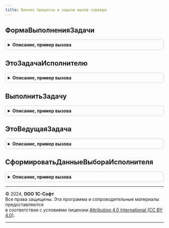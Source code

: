```yaml
---
title: Бизнес процессы и задачи вызов сервера
---
```



## ФормаВыполненияЗадачи
<details style="margin: 1em 0; padding: 0.5em; border: 1px solid #ccc; border-radius: 6px;">

<summary style="font-weight: bold; cursor: pointer;">Описание, пример вызова</summary>

```bsl

// Устарела. Следует использовать БизнесПроцессыИЗадачиСервер.ФормаВыполненияЗадачи.
// Получить структуру с описанием формы выполнения задачи.
//
// Параметры:
//  ЗадачаСсылка - ЗадачаСсылка.ЗадачаИсполнителя
//
// Возвращаемое значение:
//   см. БизнесПроцессыИЗадачиПереопределяемый.ПриПолученииФормыВыполненияЗадачи.ПараметрыФормы
//
Функция ФормаВыполненияЗадачи(Знач ЗадачаСсылка) Экспорт
```

Пример вызова
```bsl
Результат = БизнесПроцессыИЗадачиВызовСервера.ФормаВыполненияЗадачи(ЗадачаСсылка) 
```
</details>

## ЭтоЗадачаИсполнителю
<details style="margin: 1em 0; padding: 0.5em; border: 1px solid #ccc; border-radius: 6px;">

<summary style="font-weight: bold; cursor: pointer;">Описание, пример вызова</summary>

```bsl

// Устарела. Следует использовать БизнесПроцессыИЗадачиСервер.ЭтоЗадачаИсполнителю.
// Проверяет, находится ли в ячейке отчета ссылка на задачу и в параметре
// ЗначениеРасшифровки возвращает значение расшифровки.
//
// Параметры:
//  Расшифровка             - Строка - имя ячейки.
//  ДанныеРасшифровкиОтчета - Строка - адрес во временном хранилище.
//  ЗначениеРасшифровки     - ЗадачаСсылка.ЗадачаИсполнителя
//                          - Произвольный - значение расшифровки из ячейки.
//
// Возвращаемое значение:
//  Булево - Истина, если это задача исполнителю.
//
Функция ЭтоЗадачаИсполнителю(Знач Расшифровка, Знач ДанныеРасшифровкиОтчета, ЗначениеРасшифровки) Экспорт
```

Пример вызова
```bsl
Результат = БизнесПроцессыИЗадачиВызовСервера.ЭтоЗадачаИсполнителю(Расшифровка, ДанныеРасшифровкиОтчета, ЗначениеРасшифровки) 
```
</details>

## ВыполнитьЗадачу
<details style="margin: 1em 0; padding: 0.5em; border: 1px solid #ccc; border-radius: 6px;">

<summary style="font-weight: bold; cursor: pointer;">Описание, пример вызова</summary>

```bsl

// Устарела. Следует использовать БизнесПроцессыИЗадачиСервер.ВыполнитьЗадачу.
// Выполнить задачу ЗадачаСсылка, при необходимости выполнив обработчик.
// ОбработкаВыполненияПоУмолчанию модуля менеджера бизнес-процесса,
// к которому относится задача ЗадачаСсылка.
//
// Параметры:
//  ЗадачаСсылка        - ЗадачаСсылка
//  ДействиеПоУмолчанию - Булево       - признак необходимости вызова процедуры
//                                       ОбработкаВыполненияПоУмолчанию у бизнес-процесса задачи.
//
Процедура ВыполнитьЗадачу(ЗадачаСсылка, ДействиеПоУмолчанию = Ложь) Экспорт
```

Пример вызова
```bsl
БизнесПроцессыИЗадачиВызовСервера.ВыполнитьЗадачу(ЗадачаСсылка, ДействиеПоУмолчанию);
```
</details>

## ЭтоВедущаяЗадача
<details style="margin: 1em 0; padding: 0.5em; border: 1px solid #ccc; border-radius: 6px;">

<summary style="font-weight: bold; cursor: pointer;">Описание, пример вызова</summary>

```bsl

// Устарела. Следует использовать БизнесПроцессыИЗадачиСервер.ЭтоВедущаяЗадача.
// Проверяет, является ли указанная задача ведущей.
//
// Параметры:
//  ЗадачаСсылка  - ЗадачаСсылка.ЗадачаИсполнителя
//
// Возвращаемое значение:
//   Булево
//
Функция ЭтоВедущаяЗадача(Знач ЗадачаСсылка) Экспорт
```

Пример вызова
```bsl
Результат = БизнесПроцессыИЗадачиВызовСервера.ЭтоВедущаяЗадача(ЗадачаСсылка) 
```
</details>

## СформироватьДанныеВыбораИсполнителя
<details style="margin: 1em 0; padding: 0.5em; border: 1px solid #ccc; border-radius: 6px;">

<summary style="font-weight: bold; cursor: pointer;">Описание, пример вызова</summary>

```bsl

// Устарела. Следует использовать БизнесПроцессыИЗадачиСервер.СформироватьДанныеВыбораИсполнителя.
// Формирует список подбора для указания исполнителя в полях ввода составного типа (Пользователь и Роль).
//
// Параметры:
//  Текст - Строка - фрагмент текста для поиска возможных исполнителей.
//
// Возвращаемое значение:
//  СписокЗначений - список подбора, содержащий возможных исполнителей.
//
Функция СформироватьДанныеВыбораИсполнителя(Знач Текст) Экспорт
```

Пример вызова
```bsl
Результат = БизнесПроцессыИЗадачиВызовСервера.СформироватьДанныеВыбораИсполнителя(Текст) 
```
</details>

---

© 2024, **ООО 1С-Софт**  
Все права защищены. Эта программа и сопроводительные материалы предоставляются  
в соответствии с условиями лицензии [Attribution 4.0 International (CC BY 4.0)](https://creativecommons.org/licenses/by/4.0/legalcode).

---
